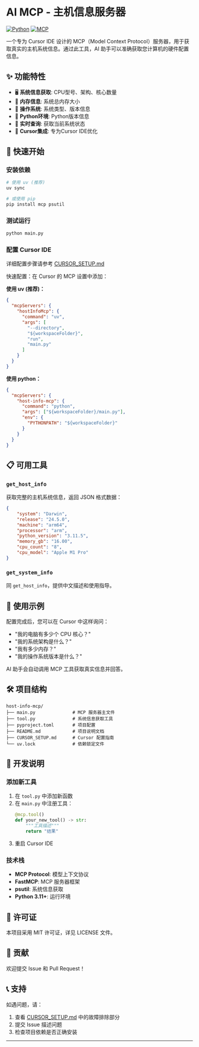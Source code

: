 # AI MCP - 主机信息服务器

[![Python](https://img.shields.io/badge/python-%3E%3D3.11-blue.svg)](https://www.python.org/)
[![MCP](https://img.shields.io/badge/MCP-1.10.1+-green.svg)](https://github.com/modelcontextprotocol/servers)

一个专为 Cursor IDE 设计的 MCP（Model Context Protocol）服务器，用于获取真实的主机系统信息。通过此工具，AI 助手可以准确获取您计算机的硬件配置信息。

## ✨ 功能特性

- 🖥️ **系统信息获取**: CPU型号、架构、核心数量
- 💾 **内存信息**: 系统总内存大小
- 🔧 **操作系统**: 系统类型、版本信息
- 🐍 **Python环境**: Python版本信息
- 🔄 **实时查询**: 获取当前系统状态
- 🎯 **Cursor集成**: 专为Cursor IDE优化

## 🚀 快速开始

### 安装依赖

```bash
# 使用 uv (推荐)
uv sync

# 或使用 pip
pip install mcp psutil
```

### 测试运行

```bash
python main.py
```

### 配置 Cursor IDE

详细配置步骤请参考 [CURSOR_SETUP.md](./CURSOR_SETUP.md)

快速配置：在 Cursor 的 MCP 设置中添加：

**使用 uv (推荐)：**
```json
{
  "mcpServers": {
    "hostInfoMcp": {
      "command": "uv",
      "args": [
        "--directory",
        "${workspaceFolder}",
        "run",
        "main.py"
      ]
    }
  }
}
```

**使用 python：**
```json
{
  "mcpServers": {
    "host-info-mcp": {
      "command": "python",
      "args": ["${workspaceFolder}/main.py"],
      "env": {
        "PYTHONPATH": "${workspaceFolder}"
      }
    }
  }
}
```

## 📋 可用工具

### `get_host_info`
获取完整的主机系统信息，返回 JSON 格式数据：

```json
{
    "system": "Darwin",
    "release": "24.5.0",
    "machine": "arm64",
    "processor": "arm",
    "python_version": "3.11.5",
    "memory_gb": "16.00",
    "cpu_count": "8",
    "cpu_model": "Apple M1 Pro"
}
```

### `get_system_info`
同 `get_host_info`，提供中文描述和使用指导。

## 💬 使用示例

配置完成后，您可以在 Cursor 中这样询问：

- "我的电脑有多少个 CPU 核心？"
- "我的系统架构是什么？"
- "我有多少内存？"
- "我的操作系统版本是什么？"

AI 助手会自动调用 MCP 工具获取真实信息并回答。

## 🛠️ 项目结构

```
host-info-mcp/
├── main.py              # MCP 服务器主文件
├── tool.py              # 系统信息获取工具
├── pyproject.toml       # 项目配置
├── README.md            # 项目说明文档
├── CURSOR_SETUP.md      # Cursor 配置指南
└── uv.lock              # 依赖锁定文件
```

## 🔧 开发说明

### 添加新工具

1. 在 `tool.py` 中添加新函数
2. 在 `main.py` 中注册工具：
   ```python
   @mcp.tool()
   def your_new_tool() -> str:
       """工具描述"""
       return "结果"
   ```
3. 重启 Cursor IDE

### 技术栈

- **MCP Protocol**: 模型上下文协议
- **FastMCP**: MCP 服务器框架
- **psutil**: 系统信息获取
- **Python 3.11+**: 运行环境

## 📝 许可证

本项目采用 MIT 许可证，详见 LICENSE 文件。

## 🤝 贡献

欢迎提交 Issue 和 Pull Request！

## 📞 支持

如遇问题，请：
1. 查看 [CURSOR_SETUP.md](./CURSOR_SETUP.md) 中的故障排除部分
2. 提交 Issue 描述问题
3. 检查项目依赖是否正确安装

---

